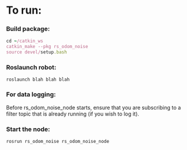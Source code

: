 # To run:
### Build package:
```Ruby
cd ~/catkin_ws
catkin_make --pkg rs_odom_noise
source devel/setup.bash
```

### Roslaunch robot:
```
roslaunch blah blah blah
```

### For data logging:
Before rs_odom_noise_node starts, ensure that you are subscribing to a filter
topic that is already running (if you wish to log it).

### Start the node:
```Ruby
rosrun rs_odom_noise rs_odom_noise_node
```
